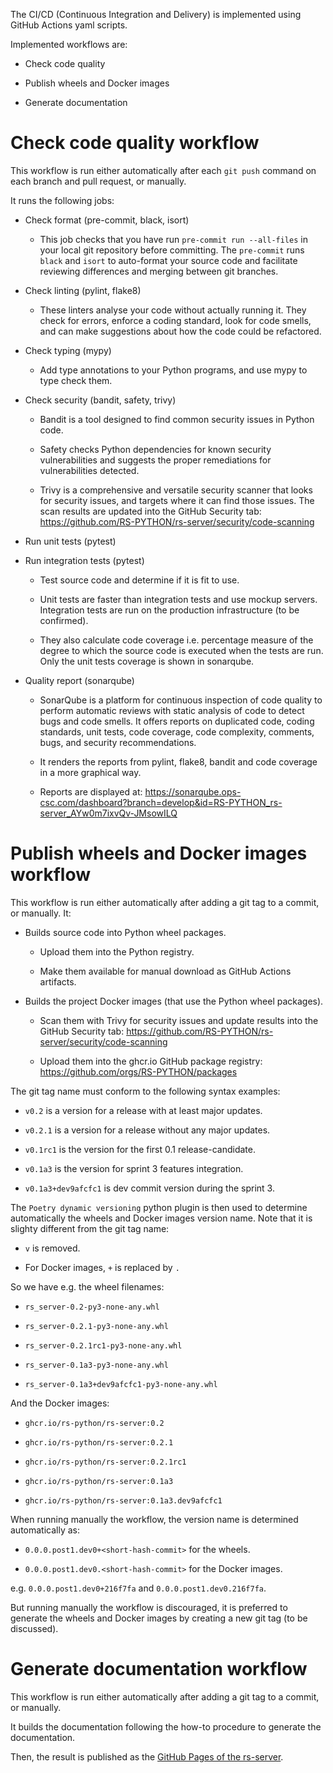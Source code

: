 The CI/CD (Continuous Integration and Delivery) is implemented using
GitHub Actions yaml scripts.

Implemented workflows are:

-   Check code quality

-   Publish wheels and Docker images

-   Generate documentation

**Check code quality** workflow
===============================

This workflow is run either automatically after each `git push` command
on each branch and pull request, or manually.

It runs the following jobs:

-   Check format (pre-commit, black, isort)

    -   This job checks that you have run `pre-commit run --all-files`
        in your local git repository before committing. The `pre-commit`
        runs `black` and `isort` to auto-format your source code and
        facilitate reviewing differences and merging between git
        branches.

-   Check linting (pylint, flake8)

    -   These linters analyse your code without actually running it.
        They check for errors, enforce a coding standard, look for code
        smells, and can make suggestions about how the code could be
        refactored.

-   Check typing (mypy)

    -   Add type annotations to your Python programs, and use mypy to
        type check them.

-   Check security (bandit, safety, trivy)

    -   Bandit is a tool designed to find common security issues in
        Python code.

    -   Safety checks Python dependencies for known security
        vulnerabilities and suggests the proper remediations for
        vulnerabilities detected.

    -   Trivy is a comprehensive and versatile security scanner that
        looks for security issues, and targets where it can find those
        issues. The scan results are updated into the GitHub Security
        tab:
        <https://github.com/RS-PYTHON/rs-server/security/code-scanning>

-   Run unit tests (pytest)

-   Run integration tests (pytest)

    -   Test source code and determine if it is fit to use.

    -   Unit tests are faster than integration tests and use mockup
        servers. Integration tests are run on the production
        infrastructure (to be confirmed).

    -   They also calculate code coverage i.e. percentage measure of the
        degree to which the source code is executed when the tests are
        run. Only the unit tests coverage is shown in sonarqube.

-   Quality report (sonarqube)

    -   SonarQube is a platform for continuous inspection of code
        quality to perform automatic reviews with static analysis of
        code to detect bugs and code smells. It offers reports on
        duplicated code, coding standards, unit tests, code coverage,
        code complexity, comments, bugs, and security recommendations.

    -   It renders the reports from pylint, flake8, bandit and code
        coverage in a more graphical way.

    -   Reports are displayed at:
        <https://sonarqube.ops-csc.com/dashboard?branch=develop&id=RS-PYTHON_rs-server_AYw0m7ixvQv-JMsowILQ>

**Publish wheels and Docker images** workflow
=============================================

This workflow is run either automatically after adding a git tag to a
commit, or manually. It:

-   Builds source code into Python wheel packages.

    -   Upload them into the Python registry.

    -   Make them available for manual download as GitHub Actions
        artifacts.

-   Builds the project Docker images (that use the Python wheel
    packages).

    -   Scan them with Trivy for security issues and update results into
        the GitHub Security tab:
        <https://github.com/RS-PYTHON/rs-server/security/code-scanning>

    -   Upload them into the ghcr.io GitHub package registry:
        <https://github.com/orgs/RS-PYTHON/packages>

The git tag name must conform to the following syntax examples:

-   `v0.2` is a version for a release with at least major updates.

-   `v0.2.1` is a version for a release without any major updates.

-   `v0.1rc1` is the version for the first 0.1 release-candidate.

-   `v0.1a3` is the version for sprint 3 features integration.

-   `v0.1a3+dev9afcfc1` is dev commit version during the sprint 3.

The `Poetry dynamic versioning` python plugin is then used to determine
automatically the wheels and Docker images version name. Note that it is
slighty different from the git tag name:

-   `v` is removed.

-   For Docker images, `+` is replaced by `.`

So we have e.g. the wheel filenames:

-   `rs_server-0.2-py3-none-any.whl`

-   `rs_server-0.2.1-py3-none-any.whl`

-   `rs_server-0.2.1rc1-py3-none-any.whl`

-   `rs_server-0.1a3-py3-none-any.whl`

-   `rs_server-0.1a3+dev9afcfc1-py3-none-any.whl`

And the Docker images:

-   `ghcr.io/rs-python/rs-server:0.2`

-   `ghcr.io/rs-python/rs-server:0.2.1`

-   `ghcr.io/rs-python/rs-server:0.2.1rc1`

-   `ghcr.io/rs-python/rs-server:0.1a3`

-   `ghcr.io/rs-python/rs-server:0.1a3.dev9afcfc1`

When running manually the workflow, the version name is determined
automatically as:

-   `0.0.0.post1.dev0+<short-hash-commit>` for the wheels.

-   `0.0.0.post1.dev0.<short-hash-commit>` for the Docker images.

e.g. `0.0.0.post1.dev0+216f7fa` and `0.0.0.post1.dev0.216f7fa`.

But running manually the workflow is discouraged, it is preferred to
generate the wheels and Docker images by creating a new git tag (to be
discussed).

Generate documentation workflow
===============================

This workflow is run either automatically after adding a git tag to a
commit, or manually.

It builds the documentation following the how-to procedure to generate
the documentation.

Then, the result is published as the [GitHub Pages of the
rs-server](https://rs-python.github.io/rs-server).
